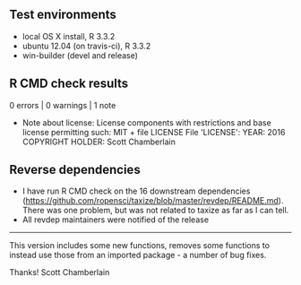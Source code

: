 ## Test environments

* local OS X install, R 3.3.2
* ubuntu 12.04 (on travis-ci), R 3.3.2
* win-builder (devel and release)

## R CMD check results

0 errors | 0 warnings | 1 note

* Note about license:
License components with restrictions and base license permitting such:
  MIT + file LICENSE
File 'LICENSE':
  YEAR: 2016
  COPYRIGHT HOLDER: Scott Chamberlain

## Reverse dependencies

* I have run R CMD check on the 16 downstream dependencies
(<https://github.com/ropensci/taxize/blob/master/revdep/README.md>).
There was one problem, but was not related to taxize as far as I can tell.
* All revdep maintainers were notified of the release

------

This version includes some new functions, removes some functions to instead use those from an imported package - a number of bug fixes.

Thanks!
Scott Chamberlain
